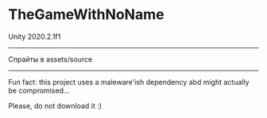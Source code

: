 # TheGameWithNoName
Unity 2020.2.1f1
___
Спрайты в assets/source

___


Fun fact: this project uses a maleware'ish dependency abd might actually be compromised...

Please, do not download it :)
